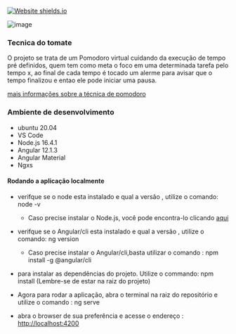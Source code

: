 [![Website shields.io](https://img.shields.io/website-up-down-green-red/http/shields.io.svg)](https://pomodoro-project.herokuapp.com/)

![image](https://user-images.githubusercontent.com/25780610/158077123-3628227a-4914-4a35-a26f-a518caa8b168.png)


### Tecnica do tomate

O projeto se trata de um Pomodoro virtual cuidando da execução de tempo pré definidos, quem tem como meta o foco em uma determinada tarefa pelo tempo x, ao final de cada tempo é tocado um alerme para avisar que o tempo finalizou e entao ele pode iniciar uma pausa. 

[mais informações sobre a técnica de pomodoro](https://pt.wikipedia.org/wiki/T%C3%A9cnica_pomodoro)


### Ambiente de desenvolvimento

 - ubuntu 20.04
 - VS Code
 - Node.js 16.4.1 
 - Angular 12.1.3
 - Angular Material
 - Ngxs  

#### Rodando a aplicação localmente

- verifque se o node esta instalado e qual a versão , utilize o comando: node -v
    - Caso precise instalar o Node.js, você pode encontra-lo clicando [aqui](https://nodejs.org/en/download/current/)

- verifque se o Angular/cli esta instalado e qual a versão , utilize o comando: ng version
    - Caso precise instalar o Angular/cli,basta utilizar o comando : npm install -g @angular/cli

- para instalar as dependências do projeto. Utilize o commando: npm install (Lembre-se de estar na raiz do projeto)

- Agora para rodar a aplicação, abra o terminal na raiz do repositório e utilize o comando : ng serve 

- abra o browser de sua preferência e acesse o endereço : [http://localhost:4200](http://localhost:4200)
